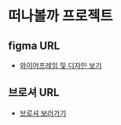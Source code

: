 # 떠나볼까 프로젝트
## figma URL
- <a href="https://www.figma.com/file/F9lw6i972gFJupiO8rXiAT/%EB%96%A0%EB%82%98%EB%B3%BC%EA%B9%8C-%EC%99%80%EC%9D%B4%EC%96%B4%ED%94%84%EB%A0%88%EC%9E%84-%26-%EB%94%94%EC%9E%90%EC%9D%B8?type=design&node-id=0%3A1&mode=design&t=gKWf4LiryeEi9rWQ-1"> 와이어프레임 및 디자인 보기 </a>

## 브로셔 URL
- <a href="https://www.notion.so/cc10db77604d4af7a6e4585d5430781f"> 브로셔 보러가기 </a>
